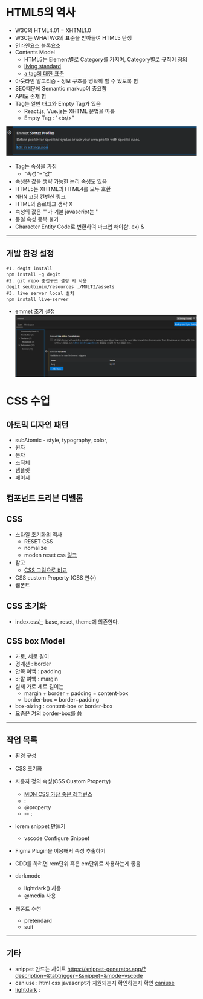 # HTML5의 역사

- W3C의 HTML4.01 = XHTML1.0
- W3C는 WHATWG의 표준을 받아들여 HTML5 탄생
- 인라인요소 블록요소
- Contents Model
  - HTML5는 Element별로 Category를 가지며, Category별로 규칙이 정의
  - [living standard](https://html.spec.whatwg.org/multipage/)
  - [a tag에 대한 표준](https://html.spec.whatwg.org/multipage/text-level-semantics.html#the-a-element)
- 아웃라인 알고리즘 - 정보 구조를 명확히 할 수 있도록 함
- SEO때문에 Semantic markup이 중요함
- API도 존재 함
- Tag는 일반 태그와 Empty Tag가 있음
    - React.js, Vue.js는 XHTML 문법을 따름
    - Empty Tag : "\<br/>"

![alt text](image.png)


- Tag는 속성을 가짐
    - "속성"="값"
- 속성은 값을 생략 가능한 논리 속성도 있음
- HTML5는 XHTML과 HTML4를 모두 호환
- NHN 코딩 컨벤션 [링크](https://nuli.navercorp.com/data/convention/NHN_Coding_Conventions_for_Markup_Languages.pdf)
- HTML의 종료태그 생략 X
- 속성의 값은 ""가 기본 javascript는 ''
- 동일 속성 중복 불가
- Character Entity Code로 변환하여 마크업 해야함. ex) &


---

## 개발 환경 설정
```
#1. degit install
npm install -g degit
#2. git repo 중첩구조 설정 시 사용
degit seulbinim/resources ./MULTI/assets
#3. live server local 설치
npm install live-server
```
- emmet 초기 설정
![emmet 초기 설정](image-1.png)

# CSS 수업

## 아토믹 디자인 패턴
- subAtomic - style, typography, color, 
- 원자
- 분자
- 조직체
- 템플릿
- 페이지

## 컴포넌트 드리븐 디벨롭

## CSS
- 스타일 초기화의 역사
  - RESET CSS
  - nomalize
  - moden reset css [링크](https://www.joshwcomeau.com/css/custom-css-reset/)
- 참고
  - [CSS 그림으로 비교](https://brunch.co.kr/@euid/2)
- CSS custom Property (CSS 변수)
- 웹폰트


## CSS 초기화
- index.css는 base, reset, theme에 의존한다.

## CSS box Model
- 가로, 세로 길이
- 경계선 : border
- 안쪽 여백 : padding
- 바깥 여백 : margin
- 실제 가로 세로 길이는 
  - margin + border + padding = content-box
  - border-box = border+padding
- box-sizing : content-box or border-box
- 요즘은 겨의 border-box를 씀 

---

## 작업 목록
- 환경 구성
- CSS 초기화
- 사용자 정의 속성(CSS Custom Property)
  - [MDN CSS 가장 좋은 레퍼런스](https://developer.mozilla.org/en-US/docs/Web/CSS/CSS_cascading_variables/Using_CSS_custom_properties)
  - :
  - @property
  - -- : 
- lorem snippet 만들기
  - vscode Configure Snippet
- Figma Plugin을 이용해서 속성 추출하기
- CDD를 하려면 rem단위 혹은 em단위로 사용하는게 좋음
- darkmode
  - lightdark() 사용
  - @media 사용

- 웹폰트 추천
  - pretendard
  - suit
---

## 기타
- snippet 만드는 사이트
https://snippet-generator.app/?description=&tabtrigger=&snippet=&mode=vscode
- caniuse : html css javascript가 지원되는지 확인하는지 확인 [caniuse](https://caniuse.com/)
- [lightdark](https://developer.mozilla.org/en-US/docs/Web/CSS/color_value/light-dark) : 
